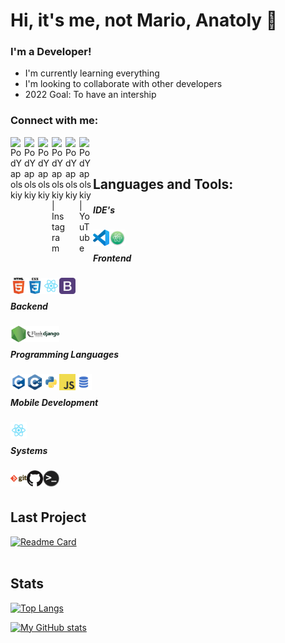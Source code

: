 <!-- https://www.youtube.com/watch?v=ECuqb5Tv9qI -->
<!-- [<img align="left" alt="" width="26px" src="" />]() -->

# Hi, it's me, not Mario, Anatoly 👋

### I'm a Developer!

- I'm currently learning everything
- I'm looking to collaborate with other developers
- 2022 Goal: To have an intership

### Connect with me:

[<img align="left" style="fill: red;" alt="PodYapolskiy" width="22px" src="https://cdn.jsdelivr.net/npm/simple-icons@3.13.0/icons/gmail.svg" />][gmail]
[<img align="left" alt="PodYapolskiy" width="22px" src="https://cdn.jsdelivr.net/npm/simple-icons@3.13.0/icons/vk.svg" />][vk]
[<img align="left" alt="PodYapolskiy" width="22px" src="https://cdn.jsdelivr.net/npm/simple-icons@3.13.0/icons/telegram.svg" />][telegram]
[<img align="left" alt="PodYapolskiy | Instagram" width="22px" src="https://cdn.jsdelivr.net/npm/simple-icons@v3/icons/instagram.svg" />][instagram]
[<img align="left" alt="PodYapolskiy" width="22px" src="https://cdn.jsdelivr.net/npm/simple-icons@3.13.0/icons/facebook.svg" />][facebook]
[<img align="left" alt="PodYapolskiy | YouTube" width="22px" src="https://cdn.jsdelivr.net/npm/simple-icons@v3/icons/youtube.svg" />][youtube]

<br />
<br />

## Languages and Tools:

##### IDE's

[<img align="left" alt="Visual Studio Code" width="26px" src="https://raw.githubusercontent.com/github/explore/80688e429a7d4ef2fca1e82350fe8e3517d3494d/topics/visual-studio-code/visual-studio-code.png" />](https://github.com/topics/visual-studio-code)
[<img align="left" alt="Atom" width="26px" src="https://raw.githubusercontent.com/github/explore/80688e429a7d4ef2fca1e82350fe8e3517d3494d/topics/atom/atom.png" />](https://github.com/topics/atom)

<br />

##### Frontend

[<img align="left" alt="HTML5" width="26px" src="https://raw.githubusercontent.com/github/explore/80688e429a7d4ef2fca1e82350fe8e3517d3494d/topics/html/html.png" />](https://github.com/topics/html)
[<img align="left" alt="CSS3" width="26px" src="https://raw.githubusercontent.com/github/explore/80688e429a7d4ef2fca1e82350fe8e3517d3494d/topics/css/css.png" />](https://github.com/topics/css)
[<img align="left" alt="React" width="26px" src="https://raw.githubusercontent.com/github/explore/80688e429a7d4ef2fca1e82350fe8e3517d3494d/topics/react/react.png" />](https://github.com/topics/react)
[<img align="left" alt="Bootstrap" width="26px" src="https://raw.githubusercontent.com/github/explore/80688e429a7d4ef2fca1e82350fe8e3517d3494d/topics/bootstrap/bootstrap.png" />](https://github.com/topics/bootstrap)

<br />

##### Backend

[<img align="left" alt="Node.js" width="26px" src="https://raw.githubusercontent.com/github/explore/80688e429a7d4ef2fca1e82350fe8e3517d3494d/topics/nodejs/nodejs.png" />](https://github.com/topics/nodejs)
[<img align="left" alt="Flask" width="26px" src="https://raw.githubusercontent.com/github/explore/80688e429a7d4ef2fca1e82350fe8e3517d3494d/topics/flask/flask.png" />](https://github.com/topics/flask)
[<img align="left" alt="Django" width="26px" src="https://raw.githubusercontent.com/github/explore/7456fdff59816d37ef383a6c8f32a26ff7332db2/topics/django/django.png" />](https://github.com/topics/django)

<br />

##### Programming Languages

[<img align="left" alt="C" width="26px" src="https://raw.githubusercontent.com/github/explore/f3e22f0dca2be955676bc70d6214b95b13354ee8/topics/c/c.png" />](https://github.com/topics/c)
[<img align="left" alt="C++" width="26px" src="https://raw.githubusercontent.com/github/explore/180320cffc25f4ed1bbdfd33d4db3a66eeeeb358/topics/cpp/cpp.png" />](https://github.com/topics/cpp)
[<img align="left" alt="Python" width="26px" src="https://raw.githubusercontent.com/github/explore/80688e429a7d4ef2fca1e82350fe8e3517d3494d/topics/python/python.png" />](https://github.com/topics/python)
[<img align="left" alt="JavaScript" width="26px" src="https://raw.githubusercontent.com/github/explore/80688e429a7d4ef2fca1e82350fe8e3517d3494d/topics/javascript/javascript.png" />](https://github.com/topics/javascript)
[<img align="left" alt="SQL" width="26px" src="https://raw.githubusercontent.com/github/explore/80688e429a7d4ef2fca1e82350fe8e3517d3494d/topics/sql/sql.png" />](https://github.com/topics/sql)

<br />

##### Mobile Development

[<img align="left" alt="React Native" width="26px" src="https://raw.githubusercontent.com/github/explore/80688e429a7d4ef2fca1e82350fe8e3517d3494d/topics/react-native/react-native.png" />](https://github.com/topics/react-native)

<br />

##### Systems

[<img align="left" alt="Git" width="26px" src="https://raw.githubusercontent.com/github/explore/80688e429a7d4ef2fca1e82350fe8e3517d3494d/topics/git/git.png" />](https://github.com/topics/git)
[<img align="left" alt="GitHub" width="26px" src="https://raw.githubusercontent.com/github/explore/78df643247d429f6cc873026c0622819ad797942/topics/github/github.png" />](https://github.com/topics/github)
[<img align="left" alt="Terminal" width="26px" src="https://raw.githubusercontent.com/github/explore/80688e429a7d4ef2fca1e82350fe8e3517d3494d/topics/terminal/terminal.png" />](https://github.com/topics/terminal)

<br />
<br />

## Last Project

[![Readme Card](https://github-readme-stats.vercel.app/api/pin/?username=podyapolskiy&repo=predicting-drawn-digits&show_owner=1)](https://github.com/PodYapolskiy/predicting-drawn-digits)
<br />
<br />

## Stats

[![Top Langs](https://github-readme-stats.vercel.app/api/top-langs/?username=podyapolskiy&langs_count=10)](https://github.com/podyapolskiy/github-readme-stats)

[![My GitHub stats](https://github-readme-stats.vercel.app/api?username=podyapolskiy&count_private=true&show_icons=true&custom_title=Stats)](https://github.com/podyapolskiy/github-readme-stats)

[gmail]: mailto:podyapolskiyaa@gmail.com
[vk]: https://vk.com/podyapolskiyaa
[telegram]: https://t.me/podyapolskiyaa
[instagram]: https://www.instagram.com/podyapolskiyaa
[facebook]: https://www.facebook.com/podyapolskiyaa
[youtube]: https://www.youtube.com/channel/UC9UFdQCh5zIYtPRVh--s2RQ
